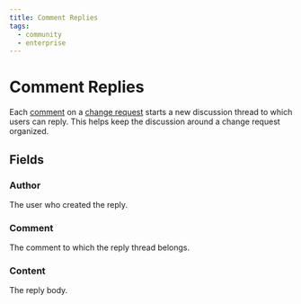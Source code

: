 ```yaml
---
title: Comment Replies
tags:
  - community
  - enterprise
---
```


# Comment Replies

Each [comment](./comment.md) on a [change request](./changerequest.md) starts a new discussion thread to which users can reply. This helps keep the discussion around a change request organized.

## Fields

### Author

The user who created the reply.

### Comment

The comment to which the reply thread belongs.

### Content

The reply body.
